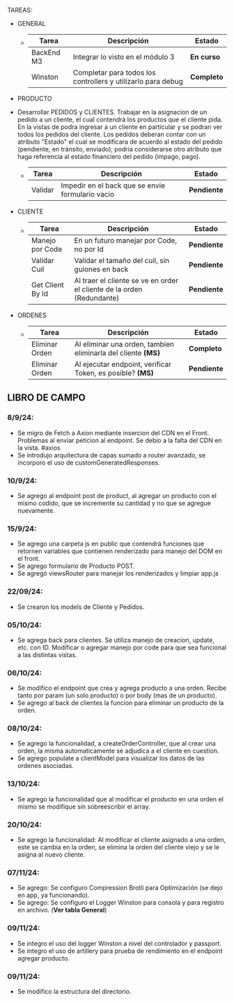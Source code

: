 TAREAS:

- GENERAL

  - | Tarea      | Descripción                                                  | Estado       |
    | ---------- | ------------------------------------------------------------ | ------------ |
    | BackEnd M3 | Integrar lo visto en el módulo 3                             | **En curso** |
    | Winston    | Completar para todos los controllers y utilizarlo para debug | **Completo** |

- PRODUCTO

- Desarrollar PEDIDOS y CLIENTES. Trabajar en la asignacion de un pedido a un cliente, el cual contendrá los productos que el cliente pida. En la vistas de podra ingresar a un cliente en particular y se podran ver todos los pedidos del cliente. Los pedidos deberan contar con un atributo "Estado" el cual se modificara de acuerdo al estado del pedido (pendiente, en tránsito, enviado), podria considerarse otro atributo que haga referencia al estado financiero del pedido (impago, pago).

  - | Tarea   | Descripción                                      | Estado        |
    | ------- | ------------------------------------------------ | ------------- |
    | Validar | Impedir en el back que se envie formulario vacio | **Pendiente** |

- CLIENTE

  - | Tarea            | Descripción                                                            | Estado        |
    | ---------------- | ---------------------------------------------------------------------- | ------------- |
    | Manejo por Code  | En un futuro manejar por Code, no por Id                               | **Pendiente** |
    | Validar Cuil     | Validar el tamaño del cuil, sin guiones en back                        | **Pendiente** |
    | Get Client By Id | Al traer el cliente se ve en order el cliente de la orden (Redundante) | **Pendiente** |

- ORDENES

  - | Tarea          | Descripción                                                    | Estado        |
    | -------------- | -------------------------------------------------------------- | ------------- |
    | Eliminar Orden | Al eliminar una orden, tambien eliminarla del cliente **(MS)** | **Completo**  |
    | Eliminar Orden | Al ejecutar endpoint, verificar Token, es posible? **(MS)**    | **Pendiente** |

## LIBRO DE CAMPO

### **8/9/24:**

- Se migro de Fetch a Axion mediante insercion del CDN en el Front. Problemas al enviar peticion al endpoint. Se debío a la falta del CDN en la vista. #axios
- Se introdujo arquitectura de capas sumado a router avanzado, se incorporo el uso de customGeneratedResponses.

### **10/9/24:**

- Se agrego al endpoint post de product, al agregar un producto con el mismo codido, que se incremente su cantidad y no que se agregue nuevamente.

### **15/9/24:**

- Se agrego una carpeta js en public que contendrá funciones que retornen variables que contienen renderizado para manejo del DOM en el front.
- Se agrego formulario de Producto POST.
- Se agregó viewsRouter para manejar los renderizados y limpiar app.js

### **22/09/24:**

- Se crearon los models de Cliente y Pedidos.

### **05/10/24:**

- Se agrega back para clientes. Se utiliza manejo de creacion, update, etc. con ID. Modificar o agregar manejo por code para que sea funcional a las distintas vistas.

### **06/10/24:**

- Se modifico el endpoint que crea y agrega producto a una orden. Recibe tanto por param (un solo producto) o por body (mas de un producto).
- Se agrego al back de clientes la funcion para eliminar un producto de la orden.

### **08/10/24:**

- Se agrego la funcionalidad, a createOrderController, que al crear una orden, la misma automaticamente se adjudica a el cliente en cuestion.
- Se agrego populate a clientModel para visualizar los datos de las ordenes asociadas.

### **13/10/24:**

- Se agrego la funcionalidad que al modificar el producto en una orden el mismo se modifique sin sobreescribir el array.

### **20/10/24:**

- Se agrego la funcionalidad: Al modificar el cliente asignado a una orden, este se cambia en la orden, se elimina la orden del cliente viejo y se le asigna al nuevo cliente.

### **07/11/24:**

- Se agrego: Se configuro Compression Brotli para Optimización (se dejo en app, ya funcionando).
- Se agrego: Se configuro el Logger Winston para consola y para registro en archivo. (**Ver tabla General**)

### **09/11/24:**

- Se integro el uso del logger Winston a nivel del controlador y passport.
- Se integro el uso de artillery para prueba de rendimiento en el endpoint agregar producto.

### **09/11/24:**

- Se modifico la estructura del directorio.
